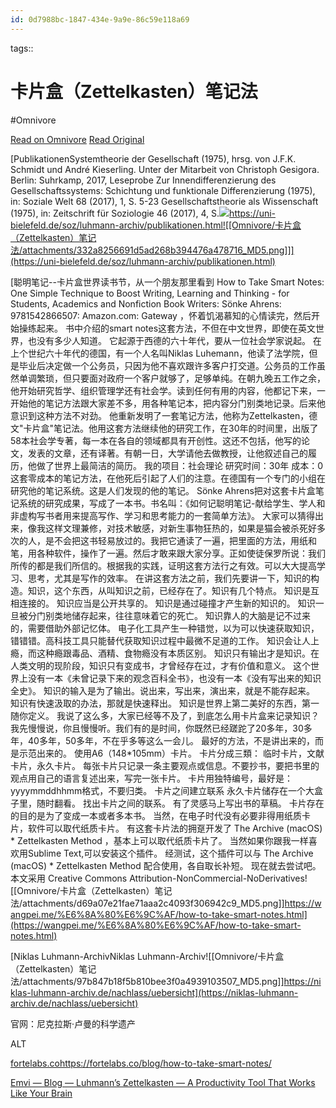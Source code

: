 ```yaml
---
id: 0d7988bc-1847-434e-9a9e-86c59e118a69
---
```



tags:: 

# 卡片盒（Zettelkasten）笔记法
#Omnivore

[Read on Omnivore](https://omnivore.app/me/zettelkasten-19361dd018b)
[Read Original](https://www.pmthinking.com/Zettelkasten-25627d7ce99344c487f4e42d861f9e0a)

[PublikationenSystemtheorie der Gesellschaft (1975), hrsg. von J.F.K. Schmidt und André Kieserling. Unter der Mitarbeit von Christoph Gesigora. Berlin: Suhrkamp, 2017, Leseprobe Zur Innendifferenzierung des Gesellschaftssystems: Schichtung und funktionale Differenzierung (1975), in: Soziale Welt 68 (2017), 1, S. 5-23 Gesellschaftstheorie als Wissenschaft (1975), in: Zeitschrift für Soziologie 46 (2017), 4, S.![](https://proxy-prod.omnivore-image-cache.app/0x0,slCZuNhI4FWQPEk_FBmxK0V80hb_GxXz0Ly2uzHifHJk/https://www.pmthinking.com/image/https%3A%2F%2Funi-bielefeld.de%2Ficons%2Funi-logo-icon-16.png?table=block&id=81bf12a5-a89a-402b-836b-7af1471d6618&spaceId=478cc3df-0136-46de-944c-45467b5e8847&userId=&cache=v2)https://uni-bielefeld.de/soz/luhmann-archiv/publikationen.html![[Omnivore/卡片盒（Zettelkasten）笔记法/attachments/332a8256691d5ad268b394476a478716_MD5.png]]](https://uni-bielefeld.de/soz/luhmann-archiv/publikationen.html)

[聪明笔记--卡片盒世界读书节，从一个朋友那里看到 How to Take Smart Notes: One Simple Technique to Boost Writing, Learning and Thinking - for Students, Academics and Nonfiction Book Writers: Sönke Ahrens: 9781542866507: Amazon.com: Gateway ，怀着饥渴慕知的心情读完，然后开始操练起来。 书中介绍的smart notes这套方法，不但在中文世界，即使在英文世界，也没有多少人知道。 它起源于西德的六十年代，要从一位社会学家说起。 在上个世纪六十年代的德国，有一个人名叫Niklas Luhemann，他读了法学院，但是毕业后决定做一个公务员，只因为他不喜欢跟许多客户打交道。公务员的工作虽然单调繁琐，但只要面对政府一个客户就够了，足够单纯。在朝九晚五工作之余，他开始研究哲学、组织管理学还有社会学。读到任何有用的内容，他都记下来，一开始他的笔记方法跟大家差不多，用各种笔记本，把内容分门别类地记录。后来他意识到这种方法不对劲。 他重新发明了一套笔记方法，他称为Zettelkasten，德文"卡片盒"笔记法。他用这套方法继续他的研究工作，在30年的时间里，出版了58本社会学专著，每一本在各自的领域都具有开创性。这还不包括，他写的论文，发表的文章，还有译著。有朝一日，大学请他去做教授，让他叙述自己的履历，他做了世界上最简洁的简历。 我的项目：社会理论 研究时间：30年 成本：0 这套零成本的笔记方法，在他死后引起了人们的注意。在德国有一个专门的小组在研究他的笔记系统。这是人们发现的他的笔记。 Sönke Ahrens把对这套卡片盒笔记系统的研究成果，写成了一本书。书名叫：《如何记聪明笔记-献给学生、学人和非虚构写书者用来提高写作、学习和思考能力的一套简单方法》。 大家可以猜得出来，像我这样文理兼修，对技术敏感，对新生事物狂热的，如果是猫会被杀死好多次的人，是不会把这书轻易放过的。我把它通读了一遍，把里面的方法，用纸和笔，用各种软件，操作了一遍。然后才敢来跟大家分享。正如使徒保罗所说：我们所传的都是我们所信的。根据我的实践，证明这套方法行之有效。可以大大提高学习、思考，尤其是写作的效率。 在讲这套方法之前，我们先要讲一下，知识的构造。知识，这个东西，从叫知识之前，已经存在了。知识有几个特点。 知识是互相连接的。 知识应当是公开共享的。 知识是通过碰撞才产生新的知识的。 知识一旦被分门别类地储存起来，往往意味着它的死亡。 知识靠人的大脑是记不过来的，需要借助外部记忆体。 电子化工具产生一种错觉，以为可以快速获取知识，错错错。高科技工具只能替代获取知识过程中最微不足道的工作。 知识会让人上瘾，而这种瘾跟毒品、酒精、食物瘾没有本质区别。 知识只有输出才是知识。在人类文明的现阶段，知识只有变成书，才曾经存在过，才有价值和意义。 这个世界上没有一本《未曾记录下来的观念百科全书》，也没有一本《没有写出来的知识全史》。 知识的输入是为了输出。说出来，写出来，演出来，就是不能存起来。 知识有快速汲取的办法，那就是快速释出。 知识是世界上第二美好的东西，第一随你定义。 我说了这么多，大家已经等不及了，到底怎么用卡片盒来记录知识？ 我先慢慢说，你且慢慢听。我们有的是时间，你既然已经蹉跎了20多年，30多年，40多年，50多年，不在乎多等这么一会儿。 最好的方法，不是讲出来的，而是示范出来的。 使用A6（148\*105mm）卡片。 卡片分成三類： 临时卡片，文献卡片，永久卡片。 每张卡片只记录一条主要观点或信息。不要抄书，要把书里的观点用自己的语言复述出来，写完一张卡片。 卡片用独特编号，最好是： yyyymmddhhmm格式，不要归类。 卡片之间建立联系 永久卡片储存在一个大盒子里，随时翻看。 找出卡片之间的联系。 有了灵感马上写出书的草稿。 卡片存在的目的是为了变成一本或者多本书。 当然，在电子时代没有必要非得用纸质卡片，软件可以取代纸质卡片。 有这套卡片法的拥趸开发了 The Archive (macOS) \* Zettelkasten Method ，基本上可以取代纸质卡片了。 当然如果你跟我一样喜欢用Sublime Text,可以安装这个插件。 经测试，这个插件可以与 The Archive (macOS) \* Zettelkasten Method 配合使用，各自取长补短。 现在就去尝试吧。 本文采用 Creative Commons Attribution-NonCommercial-NoDerivatives![[Omnivore/卡片盒（Zettelkasten）笔记法/attachments/d69a07e21fae71aaa2c4093f306942c9_MD5.png]]https://wangpei.me/%E6%8A%80%E6%9C%AF/how-to-take-smart-notes.html](https://wangpei.me/%E6%8A%80%E6%9C%AF/how-to-take-smart-notes.html)

[Niklas Luhmann-ArchivNiklas Luhmann-Archiv![[Omnivore/卡片盒（Zettelkasten）笔记法/attachments/97b847b18f5b810bee3f0a4939103507_MD5.png]]https://niklas-luhmann-archiv.de/nachlass/uebersicht](https://niklas-luhmann-archiv.de/nachlass/uebersicht)

官网：尼克拉斯·卢曼的科学遗产

ALT

[fortelabs.cohttps://fortelabs.co/blog/how-to-take-smart-notes/](https://fortelabs.co/blog/how-to-take-smart-notes/)

[Emvi — Blog — Luhmann’s Zettelkasten — A Productivity Tool That Works Like Your Brain](https://www.pmthinking.com/Emvi-Blog-Luhmann-s-Zettelkasten-A-Productivity-Tool-That-Works-Like-Your-Brain-35e52921d53d46a5bc1ced32e0524e4a?pvs=25)

